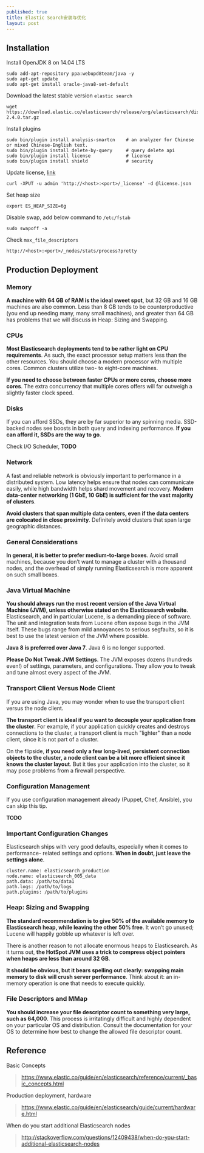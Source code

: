 ```yaml
---
published: true
title: Elastic Search安装与优化
layout: post
---
```

## Installation

Install OpenJDK 8 on 14.04 LTS

    sudo add-apt-repository ppa:webupd8team/java -y
    sudo apt-get update
    sudo apt-get install oracle-java8-set-default

Download the latest stable version `elastic search`

    wget https://download.elastic.co/elasticsearch/release/org/elasticsearch/distribution/tar/elasticsearch/2.4.0/elasticsearch-2.4.0.tar.gz

Install plugins

    sudo bin/plugin install analysis-smartcn    # an analyzer for Chinese or mixed Chinese-English text.
    sudo bin/plugin install delete-by-query     # query delete api
    sudo bin/plugin install license             # license
    sudo bin/plugin install shield              # security

Update license, [link](https://www.elastic.co/guide/en/marvel/current/license-management.html)

    curl -XPUT -u admin 'http://<host>:<port>/_license' -d @license.json

Set heap size

    export ES_HEAP_SIZE=6g
    
Disable swap, add below command to `/etc/fstab`

    sudo swapoff -a
    
Check `max_file_descriptors`

    http://<host>:<port>/_nodes/stats/process?pretty

## Production Deployment


### Memory

**A machine with 64 GB of RAM is the ideal sweet spot**, but 32 GB and 16 GB machines are also common. Less than 8 GB tends to be counterproductive (you end up needing many, many small machines), and greater than 64 GB has problems that we will discuss in Heap: Sizing and Swapping.

### CPUs

**Most Elasticsearch deployments tend to be rather light on CPU requirements**. As such, the exact processor setup matters less than the other resources. You should choose a modern processor with multiple cores. Common clusters utilize two- to eight-core machines.

**If you need to choose between faster CPUs or more cores, choose more cores**. The extra concurrency that multiple cores offers will far outweigh a slightly faster clock speed.


### Disks

If you can afford SSDs, they are by far superior to any spinning media. SSD-backed nodes see boosts in both query and indexing performance. **If you can afford it, SSDs are the way to go**.

Check I/O Scheduler, **TODO**

### Network

A fast and reliable network is obviously important to performance in a distributed system. Low latency helps ensure that nodes can communicate easily, while high bandwidth helps shard movement and recovery. **Modern data-center networking (1 GbE, 10 GbE) is sufficient for the vast majority of clusters**.

**Avoid clusters that span multiple data centers, even if the data centers are colocated in close proximity**. Definitely avoid clusters that span large geographic distances.

### General Considerations

**In general, it is better to prefer medium-to-large boxes**. Avoid small machines, because you don’t want to manage a cluster with a thousand nodes, and the overhead of simply running Elasticsearch is more apparent on such small boxes.


### Java Virtual Machine

**You should always run the most recent version of the Java Virtual Machine (JVM), unless otherwise stated on the Elasticsearch website**. Elasticsearch, and in particular Lucene, is a demanding piece of software. The unit and integration tests from Lucene often expose bugs in the JVM itself. These bugs range from mild annoyances to serious segfaults, so it is best to use the latest version of the JVM where possible.

**Java 8 is preferred over Java 7**. Java 6 is no longer supported.

**Please Do Not Tweak JVM Settings**. The JVM exposes dozens (hundreds even!) of settings, parameters, and configurations. They allow you to tweak and tune almost every aspect of the JVM.

### Transport Client Versus Node Client

If you are using Java, you may wonder when to use the transport client versus the node client.

**The transport client is ideal if you want to decouple your application from the cluster**. For example, if your application quickly creates and destroys connections to the cluster, a transport client is much "lighter" than a node client, since it is not part of a cluster.

On the flipside, **if you need only a few long-lived, persistent connection objects to the cluster, a node client can be a bit more efficient since it knows the cluster layout**. But it ties your application into the cluster, so it may pose problems from a firewall perspective.

### Configuration Management

If you use configuration management already (Puppet, Chef, Ansible), you can skip this tip.

**TODO**

### Important Configuration Changes

Elasticsearch ships with very good defaults, especially when it comes to performance- related settings and options. **When in doubt, just leave the settings alone**.

    cluster.name: elasticsearch_production
    node.name: elasticsearch_005_data
    path.data: /path/to/data1
    path.logs: /path/to/logs
    path.plugins: /path/to/plugins


### Heap: Sizing and Swapping

**The standard recommendation is to give 50% of the available memory to Elasticsearch heap, while leaving the other 50% free**. It won’t go unused; Lucene will happily gobble up whatever is left over.

There is another reason to not allocate enormous heaps to Elasticsearch. As it turns out, **the HotSpot JVM uses a trick to compress object pointers when heaps are less than around 32 GB**.

**It should be obvious, but it bears spelling out clearly: swapping main memory to disk will crush server performance**. Think about it: an in-memory operation is one that needs to execute quickly.

### File Descriptors and MMap

**You should increase your file descriptor count to something very large, such as 64,000**. This process is irritatingly difficult and highly dependent on your particular OS and distribution. Consult the documentation for your OS to determine how best to change the allowed file descriptor count.

## Reference

Basic Concepts

> https://www.elastic.co/guide/en/elasticsearch/reference/current/_basic_concepts.html

Production deployment, hardware

> https://www.elastic.co/guide/en/elasticsearch/guide/current/hardware.html

When do you start additional Elasticsearch nodes

> http://stackoverflow.com/questions/12409438/when-do-you-start-additional-elasticsearch-nodes